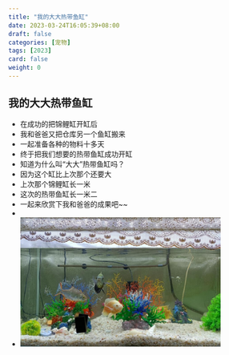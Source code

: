 ```yaml
---
title: "我的大大热带鱼缸"
date: 2023-03-24T16:05:39+08:00
draft: false
categories: [宠物]
tags: [2023]
card: false
weight: 0
---
```


## 我的大大热带鱼缸

- 在成功的把锦鲤缸开缸后
- 我和爸爸又把仓库另一个鱼缸搬来
- 一起准备各种的物料十多天
- 终于把我们想要的热带鱼缸成功开缸
- 知道为什么叫“大大”热带鱼缸吗？
- 因为这个缸比上次那个还要大
- 上次那个锦鲤缸长一米
- 这次的热带鱼缸长一米二
- 一起来欣赏下我和爸爸的成果吧~~
- 
- <img alt="图 1" src="imgs/5422b7d8a5c2e00c604e5dbba5fcc93166350e3f454620a2b82e93648e9ad131.jpg" width="400" />  
